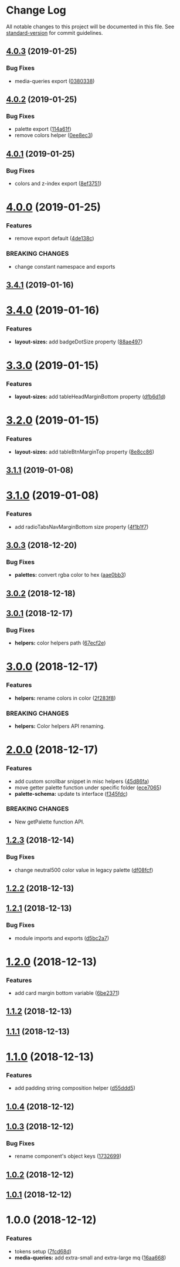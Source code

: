 # Change Log

All notable changes to this project will be documented in this file. See [standard-version](https://github.com/conventional-changelog/standard-version) for commit guidelines.

<a name="4.0.3"></a>

## [4.0.3](https://github.com/contactlab/design-tokens/compare/v4.0.2...v4.0.3) (2019-01-25)

### Bug Fixes

- media-queries export ([0380338](https://github.com/contactlab/design-tokens/commit/0380338))

<a name="4.0.2"></a>

## [4.0.2](https://github.com/contactlab/design-tokens/compare/v4.0.1...v4.0.2) (2019-01-25)

### Bug Fixes

- palette export ([114a61f](https://github.com/contactlab/design-tokens/commit/114a61f))
- remove colors helper ([0ee8ec3](https://github.com/contactlab/design-tokens/commit/0ee8ec3))

<a name="4.0.1"></a>

## [4.0.1](https://github.com/contactlab/design-tokens/compare/v4.0.0...v4.0.1) (2019-01-25)

### Bug Fixes

- colors and z-index export ([8ef3751](https://github.com/contactlab/design-tokens/commit/8ef3751))

<a name="4.0.0"></a>

# [4.0.0](https://github.com/contactlab/design-tokens/compare/v3.4.1...v4.0.0) (2019-01-25)

### Features

- remove export default ([4de138c](https://github.com/contactlab/design-tokens/commit/4de138c))

### BREAKING CHANGES

- change constant namespace and exports

<a name="3.4.1"></a>

## [3.4.1](https://github.com/contactlab/design-tokens/compare/v3.4.0...v3.4.1) (2019-01-16)

<a name="3.4.0"></a>

# [3.4.0](https://github.com/contactlab/design-tokens/compare/v3.3.0...v3.4.0) (2019-01-16)

### Features

- **layout-sizes:** add badgeDotSize property ([88ae497](https://github.com/contactlab/design-tokens/commit/88ae497))

<a name="3.3.0"></a>

# [3.3.0](https://github.com/contactlab/design-tokens/compare/v3.2.0...v3.3.0) (2019-01-15)

### Features

- **layout-sizes:** add tableHeadMarginBottom property ([dfb6d1d](https://github.com/contactlab/design-tokens/commit/dfb6d1d))

<a name="3.2.0"></a>

# [3.2.0](https://github.com/contactlab/design-tokens/compare/v3.1.1...v3.2.0) (2019-01-15)

### Features

- **layout-sizes:** add tableBtnMarginTop property ([8e8cc86](https://github.com/contactlab/design-tokens/commit/8e8cc86))

<a name="3.1.1"></a>

## [3.1.1](https://github.com/contactlab/design-tokens/compare/v3.1.0...v3.1.1) (2019-01-08)

<a name="3.1.0"></a>

# [3.1.0](https://github.com/contactlab/design-tokens/compare/v3.0.3...v3.1.0) (2019-01-08)

### Features

- add radioTabsNavMarginBottom size property ([4f1b1f7](https://github.com/contactlab/design-tokens/commit/4f1b1f7))

<a name="3.0.3"></a>

## [3.0.3](https://github.com/contactlab/design-tokens/compare/v3.0.2...v3.0.3) (2018-12-20)

### Bug Fixes

- **palettes:** convert rgba color to hex ([aae0bb3](https://github.com/contactlab/design-tokens/commit/aae0bb3))

<a name="3.0.2"></a>

## [3.0.2](https://github.com/contactlab/design-tokens/compare/v3.0.1...v3.0.2) (2018-12-18)

<a name="3.0.1"></a>

## [3.0.1](https://github.com/contactlab/design-tokens/compare/v3.0.0...v3.0.1) (2018-12-17)

### Bug Fixes

- **helpers:** color helpers path ([67ecf2e](https://github.com/contactlab/design-tokens/commit/67ecf2e))

<a name="3.0.0"></a>

# [3.0.0](https://github.com/contactlab/design-tokens/compare/v2.0.0...v3.0.0) (2018-12-17)

### Features

- **helpers:** rename colors in color ([2f283f8](https://github.com/contactlab/design-tokens/commit/2f283f8))

### BREAKING CHANGES

- **helpers:** Color helpers API renaming.

<a name="2.0.0"></a>

# [2.0.0](https://github.com/contactlab/design-tokens/compare/v1.2.3...v2.0.0) (2018-12-17)

### Features

- add custom scrollbar snippet in misc helpers ([45d86fa](https://github.com/contactlab/design-tokens/commit/45d86fa))
- move getter palette function under specific folder ([ece7065](https://github.com/contactlab/design-tokens/commit/ece7065))
- **palette-schema:** update ts interface ([f345fdc](https://github.com/contactlab/design-tokens/commit/f345fdc))

### BREAKING CHANGES

- New getPalette function API.

<a name="1.2.3"></a>

## [1.2.3](https://github.com/contactlab/design-tokens/compare/v1.2.2...v1.2.3) (2018-12-14)

### Bug Fixes

- change neutral500 color value in legacy palette ([df08fcf](https://github.com/contactlab/design-tokens/commit/df08fcf))

<a name="1.2.2"></a>

## [1.2.2](https://github.com/contactlab/design-tokens/compare/v1.2.1...v1.2.2) (2018-12-13)

<a name="1.2.1"></a>

## [1.2.1](https://github.com/contactlab/design-tokens/compare/v1.2.0...v1.2.1) (2018-12-13)

### Bug Fixes

- module imports and exports ([d5bc2a7](https://github.com/contactlab/design-tokens/commit/d5bc2a7))

<a name="1.2.0"></a>

# [1.2.0](https://github.com/contactlab/design-tokens/compare/v1.1.2...v1.2.0) (2018-12-13)

### Features

- add card margin bottom variable ([6be2371](https://github.com/contactlab/design-tokens/commit/6be2371))

<a name="1.1.2"></a>

## [1.1.2](https://github.com/contactlab/design-tokens/compare/v1.1.1...v1.1.2) (2018-12-13)

<a name="1.1.1"></a>

## [1.1.1](https://github.com/contactlab/design-tokens/compare/v1.1.0...v1.1.1) (2018-12-13)

<a name="1.1.0"></a>

# [1.1.0](https://github.com/contactlab/design-tokens/compare/v1.0.4...v1.1.0) (2018-12-13)

### Features

- add padding string composition helper ([d55ddd5](https://github.com/contactlab/design-tokens/commit/d55ddd5))

<a name="1.0.4"></a>

## [1.0.4](https://github.com/contactlab/design-tokens/compare/v1.0.3...v1.0.4) (2018-12-12)

<a name="1.0.3"></a>

## [1.0.3](https://github.com/contactlab/design-tokens/compare/v1.0.2...v1.0.3) (2018-12-12)

### Bug Fixes

- rename component's object keys ([1732699](https://github.com/contactlab/design-tokens/commit/1732699))

<a name="1.0.2"></a>

## [1.0.2](https://github.com/contactlab/design-tokens/compare/v1.0.1...v1.0.2) (2018-12-12)

<a name="1.0.1"></a>

## [1.0.1](https://github.com/contactlab/design-tokens/compare/v1.0.0...v1.0.1) (2018-12-12)

<a name="1.0.0"></a>

# 1.0.0 (2018-12-12)

### Features

- tokens setup ([7fcd68d](https://github.com/contactlab/design-tokens/commit/7fcd68d))
- **media-queries:** add extra-small and extra-large mq ([16aa668](https://github.com/contactlab/design-tokens/commit/16aa668))
